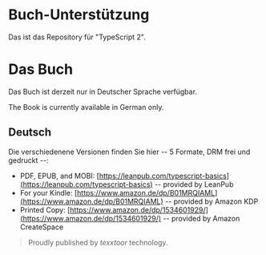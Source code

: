 # Buch-Unterstützung

Das ist das Repository für "TypeScript 2".

# Das Buch

Das Buch ist derzeit nur in Deutscher Sprache verfügbar.

The Book is currently available in German only.

## Deutsch

Die verschiedenene Versionen finden Sie hier -- 5 Formate, DRM frei und gedruckt --:

* PDF, EPUB, and MOBI: [https://leanpub.com/typescript-basics](https://leanpub.com/typescript-basics) -- provided by LeanPub
* For your Kindle: [https://www.amazon.de/dp/B01MRQIAML](https://www.amazon.de/dp/B01MRQIAML) -- provided by Amazon KDP
* Printed Copy: [https://www.amazon.de/dp/1534601929/](https://www.amazon.de/dp/1534601929/) -- provided by Amazon CreateSpace

> Proudly published by *texxtoor* technology.

